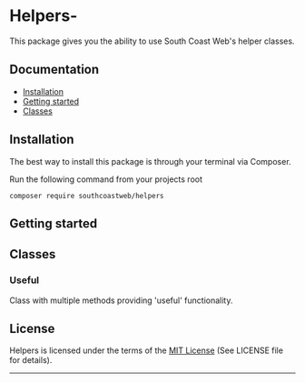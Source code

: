 # Helpers-
This package gives you the ability to use South Coast Web's helper classes.


## Documentation

* [Installation](#installation)
* [Getting started](#getting-started)
* [Classes](#classes)


<a name="installation"></a>
## Installation

The best way to install this package is through your terminal via Composer.

Run the following command from your projects root
```
composer require southcoastweb/helpers
```

<a name="getting-started"></a>
## Getting started

<a name="classes"></a>
## Classes
### Useful
Class with multiple methods providing 'useful' functionality.



## License

Helpers is licensed under the terms of the [MIT License](http://opensource.org/licenses/MIT)
(See LICENSE file for details).

---